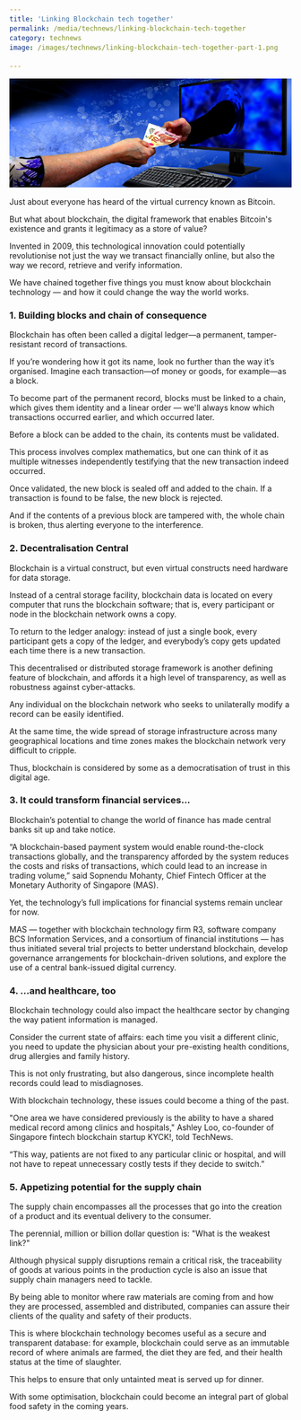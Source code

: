 ```yaml
---
title: 'Linking Blockchain tech together'
permalink: /media/technews/linking-blockchain-tech-together
category: technews
image: /images/technews/linking-blockchain-tech-together-part-1.png

---
```



![linking blockchain tech together](/images/technews/linking-blockchain-tech-together-part-1.png)

Just about everyone has heard of the virtual currency known as Bitcoin.

But what about blockchain, the digital framework that enables Bitcoin's existence and grants it legitimacy as a store of value?

Invented in 2009, this technological innovation could potentially revolutionise not just the way we transact financially online, but also the way we record, retrieve and verify information.

We have chained together five things you must know about blockchain technology — and how it could change the way the world works.

### **1. Building blocks and chain of consequence**
Blockchain has often been called a digital ledger—a permanent, tamper-resistant record of transactions.

If you’re wondering how it got its name, look no further than the way it’s organised. Imagine each transaction—of money or goods, for example—as a block.

To become part of the permanent record, blocks must be linked to a chain, which gives them identity and a linear order — we'll always know which transactions occurred earlier, and which occurred later.

Before a block can be added to the chain, its contents must be validated.

This process involves complex mathematics, but one can think of it as multiple witnesses independently testifying that the new transaction indeed occurred.

Once validated, the new block is sealed off and added to the chain. If a transaction is found to be false, the new block is rejected.

And if the contents of a previous block are tampered with, the whole chain is broken, thus alerting everyone to the interference.

### **2. Decentralisation Central**
Blockchain is a virtual construct, but even virtual constructs need hardware for data storage.

Instead of a central storage facility, blockchain data is located on every computer that runs the blockchain software; that is, every participant or node in the blockchain network owns a copy.

To return to the ledger analogy: instead of just a single book, every participant gets a copy of the ledger, and everybody’s copy gets updated each time there is a new transaction.

This decentralised or distributed storage framework is another defining feature of blockchain, and affords it a high level of transparency, as well as robustness against cyber-attacks.

Any individual on the blockchain network who seeks to unilaterally modify a record can be easily identified.

At the same time, the wide spread of storage infrastructure across many geographical locations and time zones makes the blockchain network very difficult to cripple.

Thus, blockchain is considered by some as a democratisation of trust in this digital age.  

### **3. It could transform financial services...**
Blockchain’s potential to change the world of finance has made central banks sit up and take notice.

“A blockchain-based payment system would enable round-the-clock transactions globally, and the transparency afforded by the system reduces the costs and risks of transactions, which could lead to an increase in trading volume,” said Sopnendu Mohanty, Chief Fintech Officer at the Monetary Authority of Singapore (MAS).

Yet, the technology’s full implications for financial systems remain unclear for now.

MAS — together with blockchain technology firm R3, software company BCS Information Services, and a consortium of financial institutions — has thus initiated several trial projects to better understand blockchain, develop governance arrangements for blockchain-driven solutions, and explore the use of a central bank-issued digital currency.

### **4. ...and healthcare, too**
Blockchain technology could also impact the healthcare sector by changing the way patient information is managed.

Consider the current state of affairs: each time you visit a different clinic, you need to update the physician about your pre-existing health conditions, drug allergies and family history.

This is not only frustrating, but also dangerous, since incomplete health records could lead to misdiagnoses.

With blockchain technology, these issues could become a thing of the past.

"One area we have considered previously is the ability to have a shared medical record among clinics and hospitals," Ashley Loo, co-founder of Singapore fintech blockchain startup KYCK!, told TechNews.

“This way, patients are not fixed to any particular clinic or hospital, and will not have to repeat unnecessary costly tests if they decide to switch.”

### **5. Appetizing potential for the supply chain**
The supply chain encompasses all the processes that go into the creation of a product and its eventual delivery to the consumer.

The perennial, million or billion dollar question is: "What is the weakest link?"

Although physical supply disruptions remain a critical risk, the traceability of goods at various points in the production cycle is also an issue that supply chain managers need to tackle.

By being able to monitor where raw materials are coming from and how they are processed, assembled and distributed, companies can assure their clients of the quality and safety of their products.

This is where blockchain technology becomes useful as a secure and transparent database: for example, blockchain could serve as an immutable record of where animals are farmed, the diet they are fed, and their health status at the time of slaughter.

This helps to ensure that only untainted meat is served up for dinner.

With some optimisation, blockchain could become an integral part of global food safety in the coming years.
